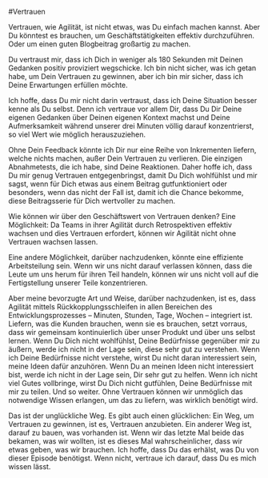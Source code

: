 #Vertrauen

Vertrauen, wie Agilität, ist nicht etwas, was Du einfach machen kannst. Aber Du könntest es brauchen, um Geschäftstätigkeiten effektiv durchzuführen. Oder um einen guten Blogbeitrag großartig zu machen.

Du vertraust mir, dass ich Dich in weniger als 180 Sekunden mit Deinen Gedanken positiv proviziert wegschicke. Ich bin nicht sicher, was ich getan habe, um Dein  Vertrauen zu gewinnen, aber ich bin mir sicher, dass ich Deine Erwartungen erfüllen möchte.

Ich hoffe, dass Du mir nicht darin vertraust, dass ich Deine Situation besser kenne als Du selbst. Denn ich vertraue vor allem Dir, dass Du Dir Deine eigenen Gedanken über Deinen eigenen Kontext machst und Deine Aufmerksamkeit während unserer drei Minuten völlig darauf konzentrierst, so viel Wert wie möglich herauszuziehen.

Ohne Dein Feedback könnte ich Dir nur eine Reihe von Inkrementen liefern, welche nichts machen, außer Dein Vertrauen zu verlieren. Die einzigen Abnahmetests, die ich habe, sind Deine Reaktionen. Daher hoffe ich, dass Du mir genug Vertrauen entgegenbringst, damit Du Dich wohlfühlst und mir sagst, wenn für Dich etwas aus einem Beitrag gutfunktioniert oder besonders, wenn das nicht der Fall ist, damit ich die Chance bekomme, diese Beitragsserie für Dich wertvoller zu machen.

Wie können wir über den Geschäftswert von Vertrauen denken? Eine Möglichkeit: Da Teams in ihrer Agilität durch Retrospektiven effektiv wachsen und dies Vertrauen erfordert, können wir Agilität nicht ohne Vertrauen wachsen lassen.

Eine andere Möglichkeit, darüber nachzudenken, könnte eine effiziente Arbeitsteilung sein. Wenn wir uns nicht darauf verlassen können, dass die Leute um uns herum für ihren Teil handeln, können wir uns nicht voll auf die Fertigstellung unserer Teile konzentrieren.

Aber meine bevorzugte Art und Weise, darüber nachzudenken, ist es, dass Agilität mittels Rückkopplungsschleifen in allen Bereichen des Entwicklungsprozesses &ndash; Minuten, Stunden, Tage, Wochen &ndash; integriert ist. Liefern, was die Kunden brauchen, wenn sie es brauchen, setzt vorraus, dass wir gemeinsam kontinuierlich über unser Produkt und über uns selbst lernen. Wenn Du Dich nicht wohlfühlst, Deine Bedürfnisse gegenüber mir zu äußern, werde ich nicht in der Lage sein, diese sehr gut zu verstehen. Wenn ich Deine Bedürfnisse nicht verstehe, wirst Du nicht daran interessiert sein, meine Ideen dafür anzuhören. Wenn Du an meinen Ideen nicht interessiert bist, werde ich nicht in der Lage sein, Dir sehr gut zu helfen. Wenn ich nicht viel Gutes vollbringe, wirst Du Dich nicht gutfühlen, Deine Bedürfnisse mit mir zu teilen. Und so weiter. Ohne Vertrauen können wir unmöglich das notwendige Wissen erlangen, um das zu liefern, was wirklich benötigt wird.

Das ist der unglückliche Weg. Es gibt auch einen glücklichen: Ein Weg, um Vertrauen zu gewinnen, ist es, Vertrauen anzubieten. Ein anderer Weg ist, darauf zu bauen, was vorhanden ist. Wenn wir das letzte Mal beide das bekamen, was wir wollten, ist es dieses Mal wahrscheinlicher, dass wir etwas geben, was wir brauchen. Ich hoffe, dass Du das erhälst, was Du von dieser Episode benötigst. Wenn nicht, vertraue ich darauf, dass Du es mich wissen lässt. 
